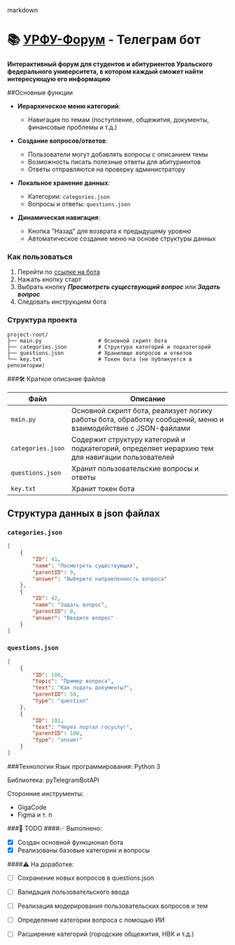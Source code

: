 markdown
# 📚 [УРФУ-Форум](https://t.me/brekotkinLikers_bot) - Телеграм бот  
**Интерактивный форум для студентов и абитуриентов Уральского федерального университета, в котором каждый сможет найти интересующую 
его информацию**

##Основные функции
- **Иерархическое меню категорий**:  
  - Навигация по темам (поступление, общежития, документы, финансовые проблемы и т.д.)

- **Создание вопросов/ответов**:  
    - Пользователи могут добавлять вопросы с описанием темы  
    - Возможность писать полезные ответы для абитуриентов  
    - Ответы отправляются на проверку администратору
- **Локальное хранение данных**:  
    - Категории: `categories.json`  
    - Вопросы и ответы: `questions.json`
- **Динамическая навигация**:  
    - Кнопка "Назад" для возврата к предыдущему уровню  
    - Автоматическое создание меню на основе структуры данных

### Как пользоваться
1. Перейти по [ссылке на бота](https://t.me/brekotkinLikers_bot)
2. Нажать кнопку старт
3. Выбрать кнопку ***Просмотреть существующий вопрос*** или ***Задать вопрос***
4. Следовать инструкциям бота

### Структура проекта
```
project-root/
├── main.py                  # Основной скрипт бота
├── categories.json          # Структура категорий и подкатегорий
├── questions.json           # Хранилище вопросов и ответов
└── key.txt                  # Токен бота (не публикуется в репозитории)
```

###🛠 Краткое описание файлов

| **Файл**           | **Описание**                                                                
|---------------------|-----------------------------------------------------------------------------|
| `main.py`           | Основной скрипт бота, реализует логику работы бота, обработку сообщений, меню и взаимодействие с JSON-файлами
| `categories.json`   | Содержит структуру категорий и подкатегорий, определяет иерархию тем для навигации пользователей
| `questions.json`    | Хранит пользовательские вопросы и ответы
| `key.txt`    | Хранит токен бота



## Структура данных в json файлах
### `categories.json`

```json
[
    {
        "ID": 41,
        "name": "Посмотреть существующий",
        "parentID": 0,
        "answer": "Выберите направленность вопроса"
    },
    {
        "ID": 42,
        "name": "Задать вопрос",
        "parentID": 0,
        "answer": "Введите вопрос"
    }
]
```

### `questions.json`
```json
[
    {
        "ID": 100,
        "topic": "Пример вопроса",
        "text": "Как подать документы?",
        "parentID": 50,
        "type": "question"
    },
    {
        "ID": 101,
        "text": "Через портал госуслуг",
        "parentID": 100,
        "type": "answer"
    }
]
```

###Технологии
Язык программирования: Python 3

Библиотека: pyTelegramBotAPI

Сторонние инструменты:
- GigaCode
- Figma и т. п

###🔧 TODO
####✅ Выполнено:

 - [x] Создан основной функционал бота
 - [x] Реализованы базовые категории и вопросы
 
####⚠ На доработке:

 - [ ] Сохранение новых вопросов в questions.json
 - [ ] Валидация пользовательского ввода
 - [ ] Реализация модерирования пользовательских вопросов и тем
 - [ ] Определение категории вопроса с помощью ИИ
 - [ ] Расширение категорий (городские общежития, НВК и т.д.)

